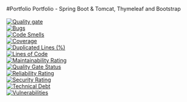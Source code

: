#Portfolio
Portfolio - Spring Boot &amp; Tomcat, Thymeleaf and Bootstrap
<br/><br/>
[![Quality gate](https://sonarcloud.io/api/project_badges/quality_gate?project=fukakai_Portfolio)](https://sonarcloud.io/dashboard?id=fukakai_Portfolio)
<br/>
[![Bugs](https://sonarcloud.io/api/project_badges/measure?project=fukakai_Portfolio&metric=bugs)](https://sonarcloud.io/dashboard?id=fukakai_Portfolio)
<br/>
[![Code Smells](https://sonarcloud.io/api/project_badges/measure?project=fukakai_Portfolio&metric=code_smells)](https://sonarcloud.io/dashboard?id=fukakai_Portfolio)
<br/>
[![Coverage](https://sonarcloud.io/api/project_badges/measure?project=fukakai_Portfolio&metric=coverage)](https://sonarcloud.io/dashboard?id=fukakai_Portfolio)
<br/>
[![Duplicated Lines (%)](https://sonarcloud.io/api/project_badges/measure?project=fukakai_Portfolio&metric=duplicated_lines_density)](https://sonarcloud.io/dashboard?id=fukakai_Portfolio)
<br/>
[![Lines of Code](https://sonarcloud.io/api/project_badges/measure?project=fukakai_Portfolio&metric=ncloc)](https://sonarcloud.io/dashboard?id=fukakai_Portfolio)
<br/>
[![Maintainability Rating](https://sonarcloud.io/api/project_badges/measure?project=fukakai_Portfolio&metric=sqale_rating)](https://sonarcloud.io/dashboard?id=fukakai_Portfolio)
<br/>
[![Quality Gate Status](https://sonarcloud.io/api/project_badges/measure?project=fukakai_Portfolio&metric=alert_status)](https://sonarcloud.io/dashboard?id=fukakai_Portfolio)
<br/>
[![Reliability Rating](https://sonarcloud.io/api/project_badges/measure?project=fukakai_Portfolio&metric=reliability_rating)](https://sonarcloud.io/dashboard?id=fukakai_Portfolio)
<br/>
[![Security Rating](https://sonarcloud.io/api/project_badges/measure?project=fukakai_Portfolio&metric=security_rating)](https://sonarcloud.io/dashboard?id=fukakai_Portfolio)
<br/>
[![Technical Debt](https://sonarcloud.io/api/project_badges/measure?project=fukakai_Portfolio&metric=sqale_index)](https://sonarcloud.io/dashboard?id=fukakai_Portfolio)
<br/>
[![Vulnerabilities](https://sonarcloud.io/api/project_badges/measure?project=fukakai_Portfolio&metric=vulnerabilities)](https://sonarcloud.io/dashboard?id=fukakai_Portfolio)

